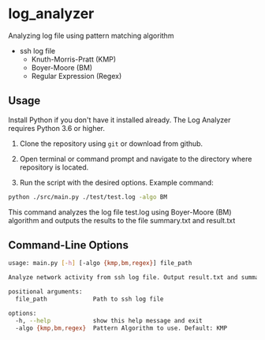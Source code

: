 # log_analyzer

Analyzing log file using pattern matching algorithm

- ssh log file
  - Knuth-Morris-Pratt (KMP)
  - Boyer-Moore (BM)
  - Regular Expression (Regex)

## Usage

Install Python if you don't have it installed already. The Log Analyzer requires Python 3.6 or higher.

1. Clone the repository using `git` or download from github.

2. Open terminal or command prompt and navigate to the directory where repository is located.

3. Run the script with the desired options. Example command:

```bash
python ./src/main.py ./test/test.log -algo BM
```

This command analyzes the log file test.log using Boyer-Moore (BM) algorithm and outputs the results to the file summary.txt and result.txt

## Command-Line Options

```bash
usage: main.py [-h] [-algo {kmp,bm,regex}] file_path

Analyze network activity from ssh log file. Output result.txt and summary.txt

positional arguments:
  file_path             Path to ssh log file

options:
  -h, --help            show this help message and exit
  -algo {kmp,bm,regex}  Pattern Algorithm to use. Default: KMP
```
